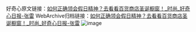 好奇心原文链接：[如何正确领会假日精神？去看看百货商店圣诞橱窗！_时尚_好奇心日报-张雷](https://www.qdaily.com/articles/4009.html)
WebArchive归档链接：[如何正确领会假日精神？去看看百货商店圣诞橱窗！_时尚_好奇心日报-张雷](http://web.archive.org/web/20190623153423/https://www.qdaily.com/articles/4009.html)
![image](http://ww3.sinaimg.cn/large/007d5XDply1g3vdtgzngwj30u06dsqv5)